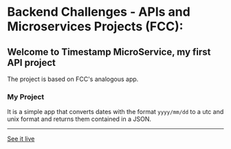 # Backend Challenges - APIs and Microservices Projects (FCC):

## Welcome to Timestamp MicroService, my first API project


The project is based on FCC's analogous app.

### My Project

It is a simple app that converts dates with the format `yyyy/mm/dd` to a utc and unix format and
returns them contained in a JSON.
___

[See it live](https://respected-cuddly-satin.glitch.me)
